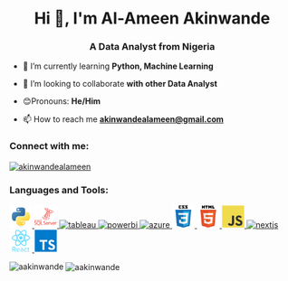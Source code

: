 <h1 align="center">Hi 👋, I'm Al-Ameen Akinwande</h1>
<h3 align="center">A Data Analyst from Nigeria</h3>

- 🌱 I’m currently learning **Python, Machine Learning**

- 👯 I’m looking to collaborate **with other Data Analyst**

- 😊Pronouns: **He/Him**

- 📫 How to reach me **akinwandealameen@gmail.com**

<h3 align="left">Connect with me:</h3>
<p align="left">
<a href="https://linkedin.com/in/akinwandealameen" target="blank"><img align="center" src="https://raw.githubusercontent.com/rahuldkjain/github-profile-readme-generator/master/src/images/icons/Social/linked-in-alt.svg" alt="akinwandealameen" height="30" width="40" /></a>
</p>

<h3 align="left">Languages and Tools:</h3>
<p align="left">
   <p align="left">
    <a href="https://www.python.org/" target="_blank" rel="noreferrer">
        <img src="https://raw.githubusercontent.com/devicons/devicon/master/icons/python/python-original.svg" alt="python" width="40" height="40"/>
    </a>
    <a href="https://www.microsoft.com/en-us/sql-server" target="_blank" rel="noreferrer">
        <img src="https://raw.githubusercontent.com/devicons/devicon/master/icons/microsoftsqlserver/microsoftsqlserver-plain-wordmark.svg" alt="sql" width="40" height="40"/>
    </a>
     <a href="https://www.tableau.com/" target="_blank" rel="noreferrer">
        <img src="https://raw.githubusercontent.com/devicons/devicon/master/icons/tableau/tableau-original.svg" alt="tableau" width="40" height="40"/>
    </a>
   <a href="https://powerbi.microsoft.com/" target="_blank" rel="noreferrer">
        <img src="https://raw.githubusercontent.com/devicons/devicon/master/icons/powerbi/powerbi-original.svg" alt="powerbi" width="40" height="40"/>
    </a>
    <a href="https://azure.microsoft.com/en-in/" target="_blank" rel="noreferrer">
        <img src="https://www.vectorlogo.zone/logos/microsoft_azure/microsoft_azure-icon.svg" alt="azure" width="40" height="40"/>
    </a>
    <a href="https://www.w3schools.com/css/" target="_blank" rel="noreferrer">
        <img src="https://raw.githubusercontent.com/devicons/devicon/master/icons/css3/css3-original-wordmark.svg" alt="css3" width="40" height="40"/>
    </a>
    <a href="https://www.w3.org/html/" target="_blank" rel="noreferrer">
        <img src="https://raw.githubusercontent.com/devicons/devicon/master/icons/html5/html5-original-wordmark.svg" alt="html5" width="40" height="40"/>
    </a>
    <a href="https://developer.mozilla.org/en-US/docs/Web/JavaScript" target="_blank" rel="noreferrer">
        <img src="https://raw.githubusercontent.com/devicons/devicon/master/icons/javascript/javascript-original.svg" alt="javascript" width="40" height="40"/>
    </a>
    <a href="https://nextjs.org/" target="_blank" rel="noreferrer">
        <img src="https://cdn.worldvectorlogo.com/logos/nextjs-2.svg" alt="nextjs" width="40" height="40"/>
    </a>
    <a href="https://reactjs.org/" target="_blank" rel="noreferrer">
        <img src="https://raw.githubusercontent.com/devicons/devicon/master/icons/react/react-original-wordmark.svg" alt="react" width="40" height="40"/>
    </a>
    <a href="https://www.typescriptlang.org/" target="_blank" rel="noreferrer">
        <img src="https://raw.githubusercontent.com/devicons/devicon/master/icons/typescript/typescript-original.svg" alt="typescript" width="40" height="40"/>
    </a>
</p>

</p>


<p><img align="left" src="https://github-readme-stats.vercel.app/api/top-langs?username=aakinwande&show_icons=true&locale=en&layout=compact" alt="aakinwande" /></p>

<p>&nbsp;<img align="center" src="https://github-readme-stats.vercel.app/api?username=aakinwande&show_icons=true&locale=en" alt="aakinwande" /></p>

